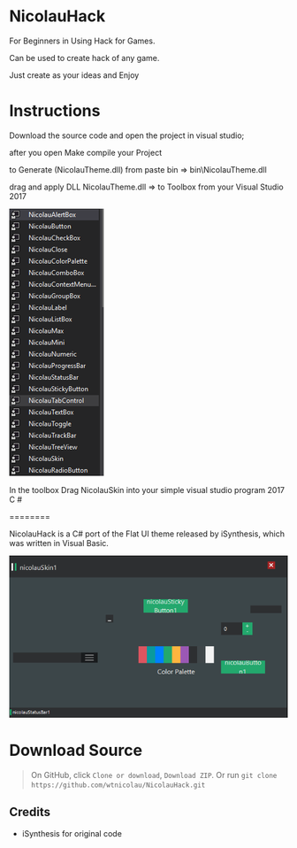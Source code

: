 NicolauHack
======
For Beginners in Using Hack for Games.

Can be used to create hack of any game.

Just create as your ideas and Enjoy

Instructions
===========

Download the source code and open the project in visual studio;

after you open Make compile your Project

to Generate (NicolauTheme.dll) from paste bin => bin\NicolauTheme.dll

drag and apply DLL NicolauTheme.dll => to Toolbox from your Visual Studio 2017

![Example](NicolauHack/print/toolbox.PNG)

In the toolbox Drag NicolauSkin into your simple visual studio program 2017 C #

========

NicolauHack is a C# port of the Flat UI theme released by iSynthesis, which
was written in Visual Basic.

![Example](NicolauHack/print/appfinal.PNG)


Download Source
===========
  >On GitHub, click `Clone or download`, `Download ZIP`.
  >Or run `git clone https://github.com/wtnicolau/NicolauHack.git`


Credits
-------
- iSynthesis for original code
